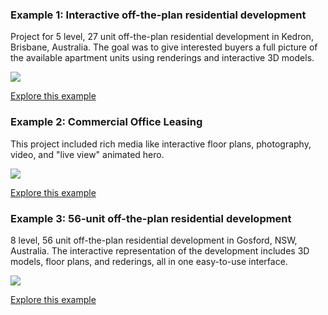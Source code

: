 <script id="partner-info" type="application/x-yaml">
NAME: 3D Spaces
TAGLINE: Visual Interactive Real Estate Marketing
DESCRIPTION: Visual interactive navigation for real estate. Include all your Archilogic models and other rich media into one interactive navigational experience.
LINK: https://www.3dspaces.com.au/viznavigator-archilogic/
IMAGE: https://storage.3d.io/535e624259ee6b0200000484/2017-04-12_07-50-45_3Y00jh/hero3.png
LOGO: https://storage.3d.io/535e624259ee6b0200000484/2017-05-26_15-57-44_Uj5waE/viznavigator.png
CONTACT: contact@3dspaces.com.au
COUNTRY: Australia
EXAMPLES:
</script>

<!--Title-->
### Example 1: Interactive off-the-plan residential development

<!--Description-->
Project for 5 level, 27 unit off-the-plan residential development in Kedron, Brisbane, Australia. The goal was to give interested buyers a full picture of the available apartment units using renderings and interactive 3D models.

<!--Picture-->
<a href="https://storage.3d.io/5a4fdff6-a40b-403d-817c-802305866599/2017-07-26_09-43-03_xvnkYO/Screen_Shot_2017-07-26_at_11.34.54.png">
<img style="max-width: 300px;" src="https://storage.3d.io/5a4fdff6-a40b-403d-817c-802305866599/2017-07-26_09-43-03_xvnkYO/Screen_Shot_2017-07-26_at_11.34.54.png">
</a>

<!--Link-->
<a href="http://www.3dspaces.com.au/portfolio/gallagher-on-the-park/">Explore this example</a>

### Example 2: Commercial Office Leasing

<!--Description-->
This project included rich media like interactive floor plans, photography, video, and "live view" animated hero.

<!--Picture-->
<a href="https://storage.3d.io/5a4fdff6-a40b-403d-817c-802305866599/2017-07-26_12-32-12_8SJ7dY/Screen_Shot_2017-07-26_at_14.27.21.png">
<img style="max-width: 300px;" src="https://storage.3d.io/5a4fdff6-a40b-403d-817c-802305866599/2017-07-26_12-32-12_8SJ7dY/Screen_Shot_2017-07-26_at_14.27.21.png">
</a>

<!--Link-->
<a href="http://www.3dspaces.com.au/portfolio/40-tank-street-brisbane/">Explore this example</a>

### Example 3: 56-unit off-the-plan residential development

<!--Description-->
8 level, 56 unit off-the-plan residential development in Gosford, NSW, Australia. The interactive representation of the development includes 3D models, floor plans, and rederings, all in one easy-to-use interface.

<!--Picture-->
<a href="https://storage.3d.io/5a4fdff6-a40b-403d-817c-802305866599/2017-07-26_09-53-27_lXMvWD/Screen_Shot_2017-07-26_at_11.53.09.png">
<img style="max-width: 300px;" src="https://storage.3d.io/5a4fdff6-a40b-403d-817c-802305866599/2017-07-26_09-53-27_lXMvWD/Screen_Shot_2017-07-26_at_11.53.09.png">
</a>

<!--Link-->
<a href="http://www.3dspaces.com.au/portfolio/8-seasons-gosford-nsw/">Explore this example</a>
